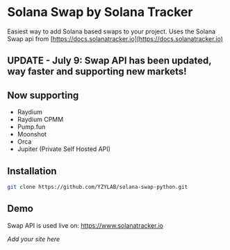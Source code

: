 # Solana Swap by Solana Tracker

Easiest way to add Solana based swaps to your project.
Uses the Solana Swap api from [https://docs.solanatracker.io](https://docs.solanatracker.io)

## UPDATE - July 9: Swap API has been updated, way faster and supporting new markets!

## Now supporting
- Raydium
- Raydium CPMM
- Pump.fun
- Moonshot
- Orca
- Jupiter (Private Self Hosted API)

## Installation

```bash
git clone https://github.com/YZYLAB/solana-swap-python.git
```

## Demo

Swap API is used live on:
https://www.solanatracker.io

*Add your site here*